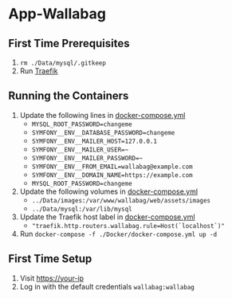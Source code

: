 # App-Wallabag

## First Time Prerequisites

1. `rm ./Data/mysql/.gitkeep`
2. Run [Traefik](https://github.com/HackingServerHomelab/App-Traefik)

## Running the Containers

1. Update the following lines in [docker-compose.yml](./Docker/docker-compose.yml)
    * `MYSQL_ROOT_PASSWORD=changeme`
    * `SYMFONY__ENV__DATABASE_PASSWORD=changeme`
    * `SYMFONY__ENV__MAILER_HOST=127.0.0.1`
    * `SYMFONY__ENV__MAILER_USER=~`
    * `SYMFONY__ENV__MAILER_PASSWORD=~`
    * `SYMFONY__ENV__FROM_EMAIL=wallabag@example.com`
    * `SYMFONY__ENV__DOMAIN_NAME=https://example.com`
    * `MYSQL_ROOT_PASSWORD=changeme`
2. Update the following volumes in [docker-compose.yml](./Docker/docker-compose.yml)
    * `../Data/images:/var/www/wallabag/web/assets/images`
    * `../Data/mysql:/var/lib/mysql`
3. Update the Traefik host label in [docker-compose.yml](./Docker/docker-compose.yml)
    * ``"traefik.http.routers.wallabag.rule=Host(`localhost`)"``
4. Run `docker-compose -f ./Docker/docker-compose.yml up -d`

## First Time Setup

1. Visit <https://your-ip>
2. Log in with the default credentials `wallabag:wallabag`

